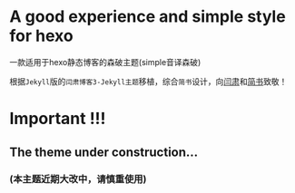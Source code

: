 # A good experience  and simple style for hexo

一款适用于hexo静态博客的森破主题(simple音译森破)

根据`Jekyll`版的`闫肃博客3-Jekyll主题`移植，综合`简书`设计，向[闫肃](http://yansu.org/)和[简书](http://www.jianshu.com)致敬！


# Important !!!

## The theme under construction...

### (本主题近期大改中，请慎重使用)

